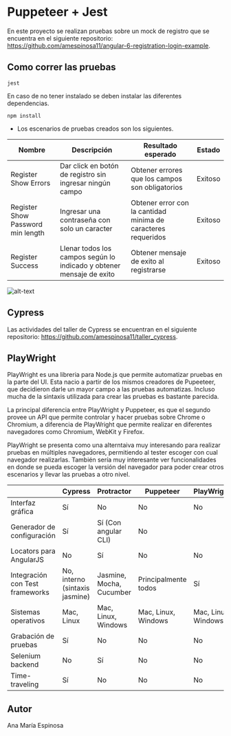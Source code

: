 # Puppeteer + Jest 
En este proyecto se realizan pruebas sobre un mock de registro que se encuentra en el siguiente repositorio: https://github.com/amespinosa11/angular-6-registration-login-example.

## Como correr las pruebas 
```
jest
```

En caso de no tener instalado se deben instalar las diferentes dependencias.
```
npm install
```

* Los escenarios de pruebas creados son los siguientes.


| Nombre | Descripción | Resultado esperado | Estado |
| ---------- | ------ | --------- | ------ |
| Register Show Errors | Dar click en botón de registro sin ingresar ningún campo | Obtener errores que los campos son obligatorios | Exitoso |
| Register Show Password min length | Ingresar una contraseña con solo un caracter | Obtener error con la cantidad minima de caracteres requeridos | Exitoso |
| Register Success | Llenar todos los campos según lo indicado y obtener mensaje de exito | Obtener mensaje de exito al registrarse | Exitoso | 

![alt-text](https://github.com/amespinosa11/puppeteer-jest/blob/master/images/results.PNG)

## Cypress
Las actividades del taller de Cypress se encuentran en el siguiente repositorio: https://github.com/amespinosa11/taller_cypress.

## PlayWright


PlayWright es una libreria para Node.js que permite automatizar pruebas en la parte del UI. Esta nacio a partir de los mismos creadores de Pupeeteer, que decidieron darle un mayor campo a las pruebas automatizas. Incluso mucha de la sintaxis utilizada para crear las pruebas es bastante parecida. 

La principal diferencia entre PlayWright y Puppeteer, es que el segundo provee un API que permite controlar y hacer pruebas sobre Chrome o Chromium, a diferencia de PlayWright que permite realizar en diferentes navegadores como Chromium, WebKit y Firefox.  

PlayWright se presenta como una alterntaiva muy interesando para realizar pruebas en múltiples navegadores, permitiendo al tester escoger con cual navegador realizarlas. También sería muy interesante ver funcionalidades en donde se pueda escoger la versión del navegador para poder crear otros escenarios y llevar las pruebas a otro nivel.


| | Cypress | Protractor | Puppeteer | PlayWright |
|--|--------|------------|-----------|------------|
|Interfaz gráfica | Sí | No | No | No |
| Generador de configuración | Sí | Sí (Con angular CLI) | No |
| Locators para AngularJS | No | Sí | No | No |
| Integración con Test frameworks | No, interno (sintaxis jasmine) | Jasmine, Mocha, Cucumber | Principalmente todos | Sí |
| Sistemas operativos | Mac, Linux | Mac, Linux, Windows | Mac, Linux, Windows | Mac, Linux, Windows |
| Grabación de pruebas | Sí | No | No | No |
| Selenium backend | No | Sí | No | No |
| Time-traveling | Sí | No | No | No |

## Autor
Ana María Espinosa
